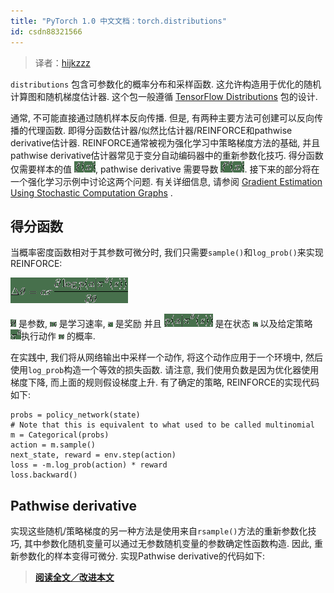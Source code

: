 ```yaml
---
title: "PyTorch 1.0 中文文档：torch.distributions"
id: csdn88321566
---
```


> 译者：[hijkzzz](https://github.com/hijkzzz)

`distributions` 包含可参数化的概率分布和采样函数. 这允许构造用于优化的随机计算图和随机梯度估计器. 这个包一般遵循 [TensorFlow Distributions](https://arxiv.org/abs/1711.10604) 包的设计.

通常, 不可能直接通过随机样本反向传播. 但是, 有两种主要方法可创建可以反向传播的代理函数. 即得分函数估计器/似然比估计器/REINFORCE和pathwise derivative估计器. REINFORCE通常被视为强化学习中策略梯度方法的基础, 并且pathwise derivative估计器常见于变分自动编码器中的重新参数化技巧. 得分函数仅需要样本的值 ![](../img/6bbbbba9c49b9c0eef5acdd6395b1081.png), pathwise derivative 需要导数 ![](../img/e9a240caf6892d5c6d78e59f1c4e5c4b.png). 接下来的部分将在一个强化学习示例中讨论这两个问题. 有关详细信息, 请参阅 [Gradient Estimation Using Stochastic Computation Graphs](https://arxiv.org/abs/1506.05254) .

## 得分函数

当概率密度函数相对于其参数可微分时, 我们只需要`sample()`和`log_prob()`来实现REINFORCE:

![](../img/e5a40fa46bb1676c47b9b2822fe6a48f.png)

![](../img/92e957bf4892f4b20d43c2baf356eedf.png) 是参数, ![](../img/643ac17c3896ff809c51a4994de00219.png) 是学习速率, ![](../img/09812598892704f73060fe4fc41d3767.png) 是奖励 并且 ![](../img/0108d7bf211ce583cb95735367e6dd0d.png) 是在状态 ![](../img/c89bd1cd5cd83a7f72bfa3aa99290170.png) 以及给定策略 ![](../img/70787b354aa2e2801932e8b7f54c4ba6.png)执行动作 ![](../img/b0a11203a47c5c0702636a23f99150a8.png) 的概率.

在实践中, 我们将从网络输出中采样一个动作, 将这个动作应用于一个环境中, 然后使用`log_prob`构造一个等效的损失函数. 请注意, 我们使用负数是因为优化器使用梯度下降, 而上面的规则假设梯度上升. 有了确定的策略, REINFORCE的实现代码如下:

```
probs = policy_network(state)
# Note that this is equivalent to what used to be called multinomial
m = Categorical(probs)
action = m.sample()
next_state, reward = env.step(action)
loss = -m.log_prob(action) * reward
loss.backward() 
```

## Pathwise derivative

实现这些随机/策略梯度的另一种方法是使用来自`rsample()`方法的重新参数化技巧, 其中参数化随机变量可以通过无参数随机变量的参数确定性函数构造. 因此, 重新参数化的样本变得可微分. 实现Pathwise derivative的代码如下:

> [**阅读全文／改进本文**](https://github.com/apachecn/pytorch-doc-zh/blob/master/docs/1.0/distributions.md)